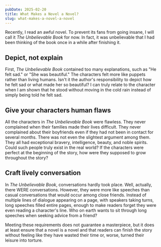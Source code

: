 ```yaml
---
pubDate: 2025-02-20
title: What Makes a Novel a Novel?
slug: what-makes-a-novel-a-novel
---
```


Recently, I read an awful novel. To prevent its fans from going insane, I will call it *The Unbelievable Book* for now. In fact, it was unbelievable that I had been thinking of the book once in a while after finishing it.

## Depict, not explain

First, *The Unbelievable Book* contained too many explanations, such as "He felt sad." or "She was beautiful." The characters felt more like puppets rather than living humans. Isn't it the author's responsibility to depict how he felt sad or what made her so beautiful? I can truly relate to the character when I am shown that he stood without moving in the cold rain instead of simply being told he felt sad.

## Give your characters human flaws

All the characters in *The Unbelievable Book* were flawless. They never complained when their families made their lives difficult. They never complained about their boyfriends even if they had not been in contact for several months. There was not even the slightest argument among them. They all had exceptional bravery, intelligence, beauty, and noble spirits. Could such people truly exist in the real world? If the characters were perfect at the beginning of the story, how were they supposed to grow throughout the story?

## Craft lively conversation

In *The Unbelievable Book*, conversations hardly took place. Well, actually, there WERE conversations. However, they were more like speeches than casual conversations that would occur among close friends. Instead of multiple lines of dialogue appearing on a page, with speakers taking turns, long speeches filled entire pages, enough to make readers forget they were even reading a character's line. Who on earth wants to sit through long speeches when seeking advice from a friend?

Meeting these requirements does not guarantee a masterpiece, but it does at least ensure that a novel is a novel and that readers can finish the story without feeling like they have wasted their time or, worse, turned their leisure into torture.